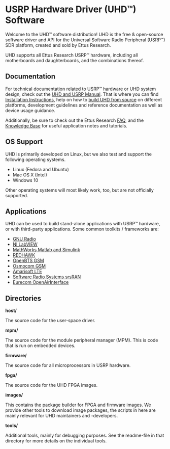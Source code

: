 # USRP Hardware Driver (UHD™) Software

Welcome to the UHD™ software distribution! UHD is the free & open-source
software driver and API for the Universal Software Radio Peripheral (USRP™) SDR
platform, created and sold by Ettus Research.

UHD supports all Ettus Research USRP™ hardware, including all motherboards and
daughterboards, and the combinations thereof.

## Documentation

For technical documentation related to USRP™ hardware or UHD system
design, check out the [UHD and USRP Manual](http://files.ettus.com/manual/).
That is where you can find
[Installation Instructions](http://files.ettus.com/manual/page_install.html),
help on how to
[build UHD from source](http://files.ettus.com/manual/page_build_guide.html) on
different platforms, development guidelines and reference documentation as well
as device usage guidance.

Additionally, be sure to check out the Ettus Research
[FAQ](https://kb.ettus.com/Technical_FAQ), and the
[Knowledge Base](http://kb.ettus.com) for useful application notes and
tutorials.

## OS Support

UHD is primarily developed on Linux, but we also test and support the following
operating systems.

* Linux (Fedora and Ubuntu)
* Mac OS X (Intel)
* Windows 10

Other operating systems will most likely work, too, but are not officially
supported.

## Applications

UHD can be used to build stand-alone applications with USRP™ hardware, or with
third-party applications. Some common toolkits / frameworks are:

* [GNU Radio](http://gnuradio.org/)
* [NI LabVIEW](https://www.ni.com/download/ni-usrp-1.3/4711/en/)
* [MathWorks Matlab and Simulink](https://www.mathworks.com/discovery/sdr/usrp.html)
* [REDHAWK](https://redhawksdr.org/)
* [OpenBTS GSM](http://openbts.org)
* [Osmocom GSM](https://osmocom.org)
* [Amarisoft LTE](https://www.amarisoft.com/products-lte-ue-ots-sdr-pcie)
* [Software Radio Systems srsRAN](https://www.softwareradiosystems.com/products)
* [Eurecom OpenAirInterface](https://gitlab.eurecom.fr/oai/openairinterface5g)

## Directories

__host/__

The source code for the user-space driver.

__mpm/__

The source code for the module peripheral manager (MPM). This is code that is
run on embedded devices.

__firmware/__

The source code for all microprocessors in USRP hardware.

__fpga/__

The source code for the UHD FPGA images.

__images/__

This contains the package builder for FPGA and firmware images.
We provide other tools to download image packages, the scripts in here
are mainly relevant for UHD maintainers and -developers.

__tools/__

Additional tools, mainly for debugging purposes. See the readme-file
in that directory for more details on the individual tools.

